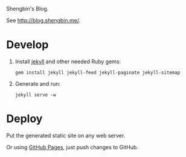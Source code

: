 Shengbin's Blog.

See <http://blog.shengbin.me/>.

# Develop

1. Install [jekyll](https://jekyllrb.com/) and other needed Ruby gems:

	`gem install jekyll jekyll-feed jekyll-paginate jekyll-sitemap`
	
2. Generate and run:

	`jekyll serve -w`
	
# Deploy

Put the generated static site on any web server.

Or using [GitHub Pages](https://pages.github.com/), just push changes to GitHub.
